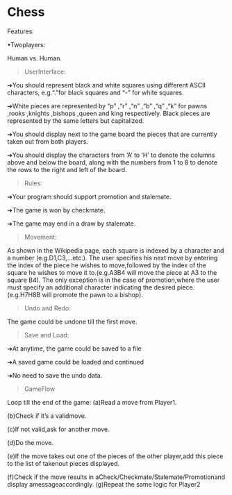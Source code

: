 # Chess
Features:

•Twoplayers:

​Human vs. Human.

> UserInterface:

➔You should represent black and white squares using different ASCII characters, e.g.“.”for black squares and “-” for white squares.

➔White  pieces are represented by “p” ,“r” ,“n” ,“b” ,“q” ,“k” for pawns ,rooks ,knights ,bishops ,queen and king respectively. Black pieces are represented by the same letters but capitalized.

➔You should display next to the game board the pieces that are currently taken out from both players.

➔You should display the characters from ‘A’ to ‘H’ to denote the columns above and below the board, along with the numbers from 1 to 8 to denote the rows to the right and left of the board.

>Rules:

➔Your program should support promotion and stalemate. 

➔The game is won by checkmate. 

➔The game may end in a draw by stalemate. 

>Movement:

As shown in the Wikipedia page, each square is indexed by a character and a number (e.g.D1,C3,...etc.). 
The user specifies his next move by entering the index of the piece he wishes to move,followed by the index of the square he wishes to move it to.(e.g.A3B4 will move the piece at A3 to the square B4).
The only exception is in the case of promotion,where the user must specify an additional character indicating the desired piece.(e.g.H7H8B will promote the pawn to a bishop).

>Undo and Redo:

​The game could be undone till the first move.

>Save and Load:

➔At anytime, the game could be saved to a file 

➔A saved game could be loaded and continued 

➔No need to save the undo data.

>GameFlow

​Loop till the end of the game:
(a)Read a move from ​Player1.

(b)Check if it’s a validmove. 

(c)If not valid,ask for another move.

(d)Do the move.

(e)If the move takes out one of the pieces of the other player,add this piece to the list of takenout pieces displayed.

(f)Check if the move results in a ​Check/Checkmate/Stalemate/Promotion​and display a​message​accordingly.
(g)Repeat the same logic for ​Player2
